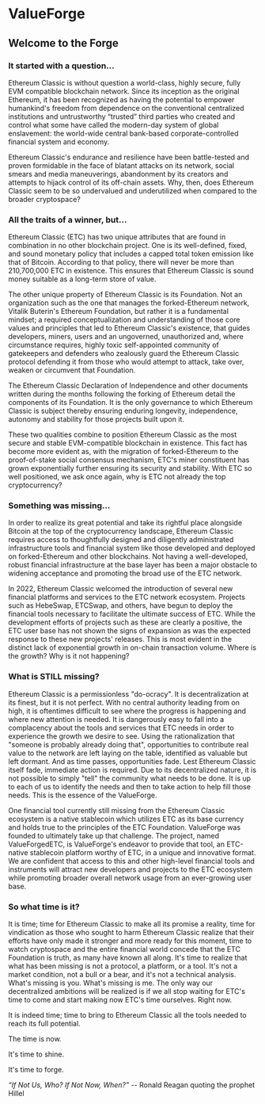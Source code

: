 # ValueForge

## Welcome to the Forge

### It started with a question...

Ethereum Classic is without question a world-class, highly secure, fully EVM compatible blockchain network. Since its inception as the original Ethereum, it has been recognized as having the potential to empower humankind's freedom from dependence on the conventional centralized institutions and untrustworthy “trusted” third parties who created and control what some have called the modern-day system of global enslavement: the world-wide central bank-based corporate-controlled financial system and economy.

Ethereum Classic's endurance and resilience have been battle-tested and proven formidable in the face of blatant attacks on its network, social smears and media maneuverings, abandonment by its creators and attempts to hijack control of its off-chain assets. Why, then, does Ethereum Classic seem to be so undervalued and underutilized when compared to the broader cryptospace?

### All the traits of a winner, but...

Ethereum Classic (ETC) has two unique attributes that are found in combination in no other blockchain project. One is its well-defined, fixed, and sound monetary policy that includes a capped total token emission like that of Bitcoin. According to that policy, there will never be more than 210,700,000 ETC in existence. This ensures that Ethereum Classic is sound money suitable as a long-term store of value.

The other unique property of Ethereum Classic is its Foundation. Not an organization such as the one that manages the forked-Ethereum network, Vitalik Buterin's Ethereum Foundation, but rather it is a fundamental mindset; a required conceptualization and understanding of those core values and principles that led to Ethereum Classic's existence, that guides developers, miners, users and an ungoverned, unauthorized and, where circumstance requires, highly toxic self-appointed community of gatekeepers and defenders who zealously guard the Ethereum Classic protocol defending it from those who would attempt to attack, take over, weaken or circumvent that Foundation.

The Ethereum Classic Declaration of Independence and other documents written during the months following the forking of Ethereum detail the components of its Foundation. It is the only governance to which Ethereum Classic is subject thereby ensuring enduring longevity, independence, autonomy and stability for those projects built upon it.

These two qualities combine to position Ethereum Classic as the most secure and stable EVM-compatible blockchain in existence. This fact has become more evident as, with the migration of forked-Ethereum to the proof-of-stake social consensus mechanism, ETC's miner constituent has grown exponentially further ensuring its security and stability. With ETC so well positioned, we ask once again, why is ETC not already the top cryptocurrency?

### Something was missing...

In order to realize its great potential and take its rightful place alongside Bitcoin at the top of the cryptocurrency landscape, Ethereum Classic requires access to thoughtfully designed and diligently administrated infrastructure tools and financial system like those developed and deployed on forked-Ethereum and other blockchains. Not having a well-developed, robust financial infrastructure at the base layer has been a major obstacle to widening acceptance and promoting the broad use of the ETC network.

In 2022, Ethereum Classic welcomed the introduction of several new financial platforms and services to the ETC network ecosystem. Projects such as HebeSwap, ETCSwap, and others, have begun to deploy the financial tools necessary to facilitate the ultimate success of ETC. While the development efforts of projects such as these are clearly a positive, the ETC user base has not shown the signs of expansion as was the expected response to these new projects' releases. This is most evident in the distinct lack of exponential growth in on-chain transaction volume. Where is the growth? Why is it not happening?

### What is STILL missing?

Ethereum Classic is a permissionless "do-ocracy". It is decentralization at its finest, but it is not perfect. With no central authority leading from on high, it is oftentimes difficult to see where the progress is happening and where new attention is needed. It is dangerously easy to fall into a complacency about the tools and services that ETC needs in order to experience the growth we desire to see. Using the rationalization that "someone is probably already doing that", opportunities to contribute real value to the network are left laying on the table, identified as valuable but left dormant. And as time passes, opportunities fade. Lest Ethereum Classic itself fade, immediate action is required. Due to its decentralized nature, it is not possible to simply "tell" the community what needs to be done. It is up to each of us to identify the needs and then to take action to help fill those needs. This is the essence of the ValueForge.

One financial tool currently still missing from the Ethereum Classic ecosystem is a native stablecoin which utilizes ETC as its base currency and holds true to the principles of the ETC Foundation. ValueForge was founded to ultimately take up that challenge. The project, named ValueForgedETC, is ValueForge's endeavor to provide that tool, an ETC-native stablecoin platform worthy of ETC, in a unique and innovative format. We are confident that access to this and other high-level financial tools and instruments will attract new developers and projects to the ETC ecosystem while promoting broader overall network usage from an ever-growing user base.

### So what time is it?

It is time; time for Ethereum Classic to make all its promise a reality, time for vindication as those who sought to harm Ethereum Classic realize that their efforts have only made it stronger and more ready for this moment, time to watch cryptospace and the entire financial world concede that the ETC Foundation is truth, as many have known all along. It's time to realize that what has been missing is not a protocol, a platform, or a tool. It's not a market condition, not a bull or a bear, and it's not a technical analysis. What's missing is you. What's missing is me. The only way our decentralized ambitions will be realized is if we all stop waiting for ETC's time to come and start making now ETC's time ourselves. Right now.

It is indeed time; time to bring to Ethereum Classic all the tools needed to reach its full potential.

The time is now.

It's time to shine.

It's time to forge.

_“If Not Us, Who? If Not Now, When?”_
-- Ronald Reagan quoting the prophet Hillel
